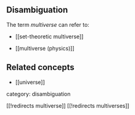 
## Disambiguation

The term *multiverse* can refer to:

* [[set-theoretic multiverse]]

* [[multiverse (physics)]]

## Related concepts

* [[universe]]

category: disambiguation

[[!redirects multiverse]]
[[!redirects multiverses]]
